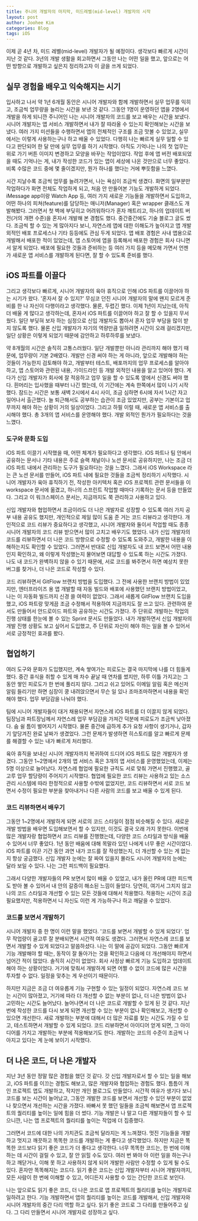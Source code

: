 ```yaml
---
title: 주니어 개발자의 마지막, 미드레벨(mid-level) 개발자의 시작
layout: post
author: Joohee Kim
categories: Blog
tags: iOS
---
```


이제 곧 4년 차, 미드 레벨(mid-level) 개발자가 될 예정이다. 생각보다 빠르게 시간이 지난 것 같다. 3년의 개발 생활을 회고하면서 그동안 나는 어떤 일을 했고, 앞으로는 어떤 방향으로 개발하고 싶은지 정리하고자 이 글을 쓰게 되었다.

## 실무 경험을 배우고 익숙해지는 시기

입사하고 나서 약 1년 6개월 동안은 시니어 개발자와 함께 개발하면서 실무 업무를 익히고, 조금씩 업무량을 늘리는 시간을 보낸 것 같다. 그동안 1명이 운영하던 앱을 2명에서 개발을 하게 되니깐 주니어인 나는 시니어 개발자의 코드를 보고 배우는 시간을 보냈다. 시니어 개발자는 앱 서비스 개발하면서 내가 잘 따라올 수 있는지 확인해보는 시간을 보냈다. 여러 가지 미션들을 수행하면서 앱의 전체적인 구조를 조금 맛볼 수 있었고, 실무에서는 이렇게 사용하는구나 하고 배울 수 있었다. 다행히 나는 빠르게 실무 일할 수 있다고 판단되어 한 달 만에 실무 업무를 하기 시작했다. 아직도 기억나는 나의 첫 업무는 위로 가기 버튼 이미지 변경하고 모양을 바꾸는 작업이었다. 작업 후에 앱 버전 배포되었을 때도 기억나는 게, 내가 작성한 코드가 있는 앱이 세상에 나온 것만으로 너무 좋았다. 비록 수많은 코드 중에 몇 줄이겠지만, 뭔가 하나를 했다는 거에 뿌듯함을 느꼈다.

시간 지날수록 조금씩 업무를 늘려가면서, 나는 욕심이 조금씩 생겼다. 화면의 일부분만 작업하다가 화면 전체도 작업하게 되고, 처음 안 만들어본 기능도 개발하게 되었다. iMessage app이랑 Watch App 등, 여러 가지 새로운 기능들을 개발하면서 도입하고, 어떤 하나의 피쳐(feature)를 담당하는 매니저(Manager) 혹은 wrapper 클래스도 개발해봤다. 그러면서 첫 벽에 부딪히고 어려워하다가 혼자 깨트리고, 하나의 업데이트 버전(거의 개편 수준)을 혼자서 개발해 본 경험도 했다. 중간중간에도 기술 블로그 글도 썼다. 조금씩 할 수 있는 게 많아지다 보니, 자연스레 앱에 대한 이해도가 높아지고 앱 개발 외적인 배포 프로세스나 기타 등등에도 관심 두게 되었다. 앱 배포 경험은 사내 앱용으로 개발해서 배포한 적이 있었는데, 앱 스토어에 앱을 등록해서 배포한 경험은 회사 다니면서 알게 되었다. 배포에 필요한 것들과 준비하는 등 여러 가지 등을 메모해 가면서 언젠가 새로운 앱 서비스를 개발하게 된다면, 잘 할 수 있도록 준비를 했다.

## iOS 파트를 이끌다

그리고 생각보다 빠르게, 시니어 개발자의 육아 휴직으로 인해 iOS 파트를 이끌어야 하는 시기가 왔다. '혼자서 잘 수 있지?' 무심코 던진 시니어 개발자의 말에 왠지 모르게 준비를 한 나 자신이 다행이라고 생각했다. 물론, 두렵긴 했다. 이제 1년이 지났는데, 아직 더 배울 게 많다고 생각하는데, 혼자서 iOS 파트를 이끌어야 하고 잘 할 수 있을지 무서웠다. 일단 부딪혀 보자 하는 심정으로 신입 개발자도 뽑아서 혼자 업무 부담을 많이 받지 않도록 했다. 물론 신입 개발자가 자기의 역량만큼 일하려면 시간이 오래 걸리겠지만, 일단 상황은 이렇게 되었기 때문에 감안하고 하루하루를 보냈다.

약 8개월의 시간은 솔직히 고통스러웠다. 일단 개발뿐만 아니라 관리까지 해야 했기 때문에, 업무량이 기본 2배였다. 개발만 신경 써야 하는 게 아니라, 앞으로 개발해야 하는 것들이 가능한지 검토해야 하고, 개발부터 테스트, 배포까지의 업무 프로세스를 알아야 하고, 앱 스토어와 관련된 내용, 가이드라인 등 개발 외적인 내용을 알고 있어야 했다. 게다가 신입 개발자가 회사에 잘 적응하고 업무 일을 할 수 있도록 옆에서 신경도 써야 했다. 흰머리는 입사했을 때부터 나긴 했는데, 이 기간에는 계속 한쪽에서 많이 나기 시작했다. 잠드는 시간은 보통 새벽 2시에서 4시 사이, 조금 심하면 6시에 자서 1시간 자고 일어나서 출근했다. 늘 퇴근해서도 공부하는 습관이 조금 있었지만, 공부는 기본이고 업무까지 해야 하는 상황이 거의 일상이었다. 그리고 하필 이럴 때, 새로운 앱 서비스를 출시해야 했다. 총 3개의 앱 서비스를 운영해야 했다. 개발 외적인 뭔가가 필요하다는 것을 느꼈다.

### 도구와 문화 도입

iOS 파트 이끌기 시작했을 때, 어떤 체계가 필요하다고 생각했다. iOS 파트나 팀 안에서 공유하는 문서나 기타 내용은 주로 슬랙 채널이나 노션 문서로 공유하지만, 나는 조금 더 iOS 파트 내에서 관리하는 도구가 필요하다는 것을 느꼈다. 그래서 iOS Workspace 라는 큰 노션 문서를 만들어, iOS 파트 내에 필요한 것들을 조금씩 정리하기 시작했다. 시니어 개발자가 육아 휴직하기 전, 작성한 아키텍처 혹은 iOS 프로젝트 관련 문서들을 이 workspace 문서에 옮겼고, 하나의 스프린트 작업할 때마다 기록하는 문서 등을 만들었다. 그리고 이 워크스페이스 문서는, 지금까지도 쭉 관리하고 사용하고 있다.

신입 개발자와 협업하면서 조금이라도 더 나은 개발자로 성장할 수 있도록 여러 가지 공부 내용 공유도 했지만, 개인적으로 제일 많이 도움 준 거는 코드 리뷰라고 생각한다. 개인적으로 코드 리뷰가 중요하다고 생각했고, 시니어 개발자와 둘이서 작업할 때도 종종 시니어 개발자의 코드 리뷰 받으면서 많이 고치고 배우기도 했었다. 내가 신입 개발자의 코드를 리뷰하면서 더 나은 코드 방향으로 수정할 수 있도록 도와주고, 개발한 내용을 이해하는지도 확인할 수 있었다. 그러면서 반대로 신입 개발자도 내 코드 보면서 어떤 내용인지 확인하고, 왜 이렇게 작성했는지 물어보면 대답할 수 있도록 하는 시간도 가졌다. 나도 내 코드가 완벽하지 않을 수 있기 때문에, 서로 코드를 봐주면서 하면 예상치 못한 버그를 찾거나, 더 나은 코드로 작성할 수 있다.

코드 리뷰하면서 GitFlow 브랜치 방법을 도입했다. 그 전에 사용한 브랜치 방법이 있었지만, 엔터프라이즈 용 앱 개발할 때 자동 빌드와 배포에 사용했던 브랜치 방법이었고, 나는 이 자동화 빌드까지 신경 쓸 여력이 없었다. 그래서 새롭게 GitFlow 브랜치 도입을 했고, iOS 파트랑 맞게끔 조금 수정해서 적용하여 지금까지도 잘 쓰고 있다. 관련하여 문서도 만들어서 안드로이드 파트와 공유하는 시간도 가졌다. 주 단위로 개발하는 작업의 진행 상태를 한눈에 볼 수 있는 Sprint 문서도 만들었다. 내가 개발하면서 신입 개발자의 개발 진행 상황도 보고 싶어서 도입했고, 주 단위로 자신이 해야 하는 일을 볼 수 있어서 서로 긍정적인 효과를 봤다.

## 협업하기

여러 도구와 문화가 도입했지만, 계속 쌓여가는 피로도는 결국 마지막에 나를 더 힘들게 했다. 중간 휴식을 취할 수 있게 매 차수 끝날 때 연차를 썼지만, 하루 이틀 가지고는 그동안 쌓인 피로도가 한 번에 풀리지 않다. 그리고 쉬고 있어도 이메일 알림 혹은 메신저 알림 들리기만 하면 심장이 쿵 내려앉으면서 무슨 일 있나 조마조마하면서 내용을 확인해야 했다. 업무 부담감을 나눠야 했다.

팀에 시니어 개발자들이 대거 채용되면서 자연스레 iOS 파트를 더 이끌지 않게 되었다. 팀장님과 파트장님께서 자연스레 업무 부담감을 가져간 덕분에 피로도가 조금씩 낮아졌다. 숨 쉴 틈이 벌어지기 시작했다. 물론 중간에 급하게 추가 요청 사항이 생기거나, 갑자기 앞당겨진 완료 날짜가 생겼었다. 그런 문제가 발생하면 히스토리를 알고 빠르게 문제를 해결할 수 있는 내가 빠르게 처리했다.

육아 휴직을 보내신 시니어 개발자까지 복귀하여 드디어 iOS 파트도 많은 개발자가 생겼다. 그동안 1~2명에서 2개의 앱 서비스 혹은 3개의 앱 서비스를 운영했었는데, 이제는 5명 이상으로 늘어났다. 자연스레 협업에 필요한 규칙도 서로 맞춰 가면서 진행했고, 골고루 업무 할당량이 주어지기 시작했다. 협업에 필요한 코드 리뷰는 사용하고 있는 소스 관리 시스템에 따라 한정적으로 사용할 수밖에 없었지만, 코드 리뷰하면서 서로 코드 보면서 수정이 필요한 부분을 찾아내거나 다른 사람의 코드를 보고 배울 수 있게 된다.

### 코드 리뷰하면서 배우기

그동안 1~2명에서 개발하게 되면 서로의 코드 스타일이 점점 비슷해질 수 있다. 새로운 개발 방법을 배우면 도입해보면서 할 수 있지만, 이것도 결국 오래 가지 못한다. 이번에 많은 개발자랑 협업하면서 코드 리뷰를 진행했는데, 다양한 코드 스타일과 방식을 배울 수 있어서 너무 좋았다. 1년 동안 배움에 대해 목말라 있던 나에게 너무 좋은 시간이었다. iOS 파트를 이끈 기간 동안 과연 내가 코드를 잘 작성했는지, 더 개선할 수 있는 게 없는지 항상 궁금했다. 신입 개발자 눈에는 잘 짜여 있을지 몰라도 시니어 개발자의 눈에는 달라 보일 수 있다. 나는 그런 피드백이 필요했다.

그래서 다양한 개발자들의 PR 보면서 많이 배울 수 있었고, 내가 올린 PR에 대한 피드백도 받아 볼 수 있어서 내 안의 갈증이 해소된 느낌이 들었다. 당연히, 여기서 그치지 않고 나의 코드 스타일과 개선할 수 있는 모든 것들에 대해서 적용했다. 적용하는 시간이 조금 필요했지만, 적용하면서 니 자신도 이런 게 가능하구나 하고 깨달을 수 있었다.

### 코드를 보면서 개발하기

시니어 개발자 중 한 명이 이런 말을 했었다. '코드를 보면서 개발할 수 있게 되었다'. 업무 작업량이 골고루 잘 분배되면서 시간적 여유도 생겼다. 그러면서 자연스레 코드를 보면서 개발할 수 있게 되었다고 말씀하셨다. 나는 이 말에 공감이 되었다. 그동안 빠르게 기능 개발해야 할 때는, 동작이 잘 돌아가는 것을 확인하고 다음에 더 개선해야지 하면서 넘어간 적이 많았다. 솔직히 시간이 없었다. 회사 사정상 빠르게 기능 도입하고 업데이트해야 하는 상황이었다. 거기에 맞춰서 개발하게 되면 어쩔 수 없이 코드에 많은 시간을 투자할 수 없다. 일정을 맞추는 게 우선이기 때문이다.

하지만 지금은 조금 더 여유롭게 기능 구현할 수 있는 일정이 되었다. 자연스레 코드 보는 시간이 많아졌고, 거기에 따라 더 개선할 수 없는 부분이 없나, 더 나은 방법이 없나 고민하는 시간도 늘어났다. 늘어나면서 더 나은 코드로 개발할 수 있게 된 것 같다. 지난번에 작성한 코드를 다시 보게 되면 개선할 수 있는 부분이 없나 확인해보고, 개선할 수 있으면 개선한다. 새로 개발하는 부분에 대해서 더 많은 자료를 찾는 시간도 가질 수 있고, 테스트하면서 개발할 수 있게 되었다. 코드 리뷰하면서 아이디어 얻게 되면, 그 아이디어를 가지고 개발하는 부분에 적용해보기도 한다. 개발하는 코드의 수준이 조금씩 나아지고 있다는 게 눈에 보이기 시작했다.

## 더 나은 코드, 더 나은 개발자

지난 3년 동안 정말 많은 경험을 했던 것 같다. 갓 신입 개발자로서 할 수 있는 일을 해보고, iOS 파트를 이끄는 경험도 해보고, 많은 개발자와 협업하는 경험도 했다. 틈틈이 개인 프로젝트 앱도 개발하고, 작지만 개인 블로그도 만들었다. 시간적 여유가 생기다 보니 코드를 보는 시간이 늘어났고, 그동안 개발한 코드를 보면서 개선할 수 있던 부분이 없었나 찾으면서 개선하는 시간을 가졌다. 바빠서 못 했던 일들을 조금씩 해보면서 앱 프로젝트의 퀄리티를 높이는 일에 힘을 더 썼다. 기능 개발은 나 말고 다른 개발자들이 할 수 있으니깐, 나는 앱 프로젝트의 퀄리티를 높이는 작업에 더 집중했다.

그러면서 코드에 대한 나의 가치관도 조금씩 달라지는 게 느껴졌다. 멋진 기능들을 개발하고 멋지고 깨끗하고 똑똑한 코드를 개발하는 게 좋다고 생각했었다. 하지만 지금은 똑똑한 코드보다 읽기 좋은 코드가 더 좋다고 생각한다. 너무 똑똑한 코드는, 한 번에 이해하는 데 시간이 걸릴 수 있고, 잘 안 읽힐 수도 있다. 여러 번 봐야 아 이런 일을 하는구나 하고 깨닫거나, 이해 못 하고 사용하지 않게 되어 개발한 사람만 수정할 수 있게 될 수도 있다. 혼자만 똑똑해지는 코드다. 읽기 좋은 코드는 신입 개발자부터 시니어 개발자까지, 모든 사람이 한 번에 이해할 수 있고, 어디든지 사용할 수 있는 간단한 코드로 보인다.

나는 앞으로도 읽기 좋은 코드, 더 나은 코드로 앱 프로젝트의 퀄리티를 높이는 개발자로 일하려고 한다. 기능 개발하면서 앱의 퀄리티를 높이는 코드를 개발해서, 신입 개발자와 시니어 개발자의 중간 다리 역할 하고 싶다. 읽기 좋은 코드로 그 다리를 만들어주고 싶다. 그 다리 만들면서 시니어 개발자로 성장하고 싶다.